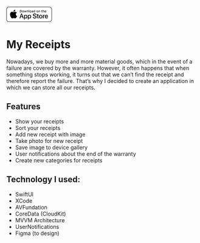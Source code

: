 
[![AppStore](/appstore.png)](https://apps.apple.com/us/app/receipts-store/id1570651530)

# My Receipts

Nowadays, we buy more and more material goods, which in the event of a failure are covered by the warranty. However, it often happens that when something stops working, it turns out that we can’t find the receipt and therefore report the failure. That’s why I decided to create an application in which we can store all our receipts.


## Features

* Show your receipts
* Sort your receipts
* Add new receipt with image
* Take photo for new receipt
* Save image to device gallery
* User notifications about the end of the warranty
* Create new categories for receipts

## Technology I used:

* SwiftUI
* XCode
* AVFundation
* CoreData (CloudKit)
* MVVM Architecture
* UserNotifications
* Figma (to design)
